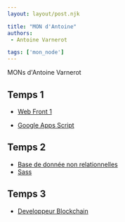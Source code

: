 ```yaml
---
layout: layout/post.njk

title: "MON d'Antoine"
authors:
 - Antoine Varnerot

tags: ['mon_node']
---
```


<!-- Début Résumé -->
MONs d'Antoine Varnerot

<!-- fin Résumé -->

## Temps 1

- [Web Front 1](./mons/web-front-1)

- [Google Apps Script](./mons/google-app-script)

## Temps 2

- [Base de donnée non relationnelles](./mons/bdd-non-relationnelles)
- [Sass](./mons/sass)

## Temps 3

- [Developpeur Blockchain](./mons/developpeur-blockchain)
